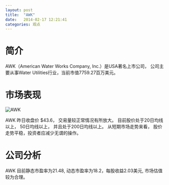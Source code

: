 ```yaml
---
layout: post
title:  "AWK"
date:   2014-02-17 12:21:41
categories: 观点
---
```


# 简介
AWK（American Water Works Company, Inc.）是USA著名上市公司，
公司主要从事Water Utilities行业，当前市值7759.27百万美元。

# 市场表现

![AWK](http://finviz.com/chart.ashx?t=AWK&ty=c&ta=1&p=d&s=l)

AWK 昨日收盘价 $43.6，
交易量较正常情况有所放大。
目前股价处于20日均线以上，
50日均线以上，
并且处于200日均线以上。
从短期市场走势来看，
股价走势平稳，投资者应减少无谓的操作。

# 公司分析
AWK 目前静态市盈率为21.48, 动态市盈率为18.2，每股收益2.03美元,
市场估值较为合理。
